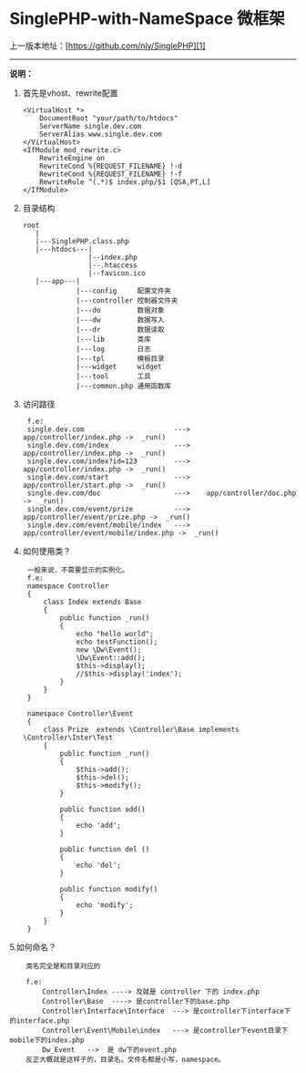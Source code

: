 SinglePHP-with-NameSpace 微框架
========================

上一版本地址：[https://github.com/nly/SinglePHP][1]



  [1]: https://github.com/nly/SinglePHP
---
**说明：**

 1. 首先是vhost、rewrite配置 

		<VirtualHost *>
			DocumentRoot "your/path/to/htdocs"
			ServerName single.dev.com
			ServerAlias www.single.dev.com
	    </VirtualHost>
	    <IfModule mod_rewrite.c>
	    	RewriteEngine on
	    	RewriteCond %{REQUEST_FILENAME} !-d
	    	RewriteCond %{REQUEST_FILENAME} !-f
	    	RewriteRule ^(.*)$ index.php/$1 [QSA,PT,L]
	    </IfModule>

 2. 目录结构
 
		root
		   |
		   |---SinglePHP.class.php
		   |---htdocs---|
		                |--index.php
		                |--.htaccess
		                |--favicon.ico
		   |---app---|
		             |---config     配置文件夹
		             |---controller 控制器文件夹
		             |---do         数据对象
		             |---dw         数据写入
		             |---dr         数据读取
		             |---lib        类库
		             |---log        日志
		             |---tpl        模板目录
		             |---widget     widget
		             |---tool       工具
		             |---common.php 通用函数库

3. 访问路径

		f.e:
		single.dev.com                      --->    app/controller/index.php ->  _run()
		single.dev.com/index                --->    app/controller/index.php ->  _run()
		single.dev.com/index?id=123         --->    app/controller/index.php ->  _run() 
		single.dev.com/start                --->    app/controller/start.php ->  _run()
		single.dev.com/doc                  --->    app/controller/doc.php   ->  _run()
		single.dev.com/event/prize          --->    app/controller/event/prize.php ->  _run()
		single.dev.com/event/mobile/index   --->    app/controller/event/mobile/index.php ->  _run()
        
4. 如何使用类？

		一般来说，不需要显示的实例化。
		f.e:
		namespace Controller
        {
            class Index extends Base
            {
                public function _run()
                {
                    echo "hello world";
                    echo testFunction();
                    new \Dw\Event();
                    \Dw\Event::add();
                    $this->display();
                    //$this->display('index');
                }
            }
        }
		
		namespace Controller\Event
        {
            class Prize  extends \Controller\Base implements \Controller\Inter\Test
            {
                public function _run()
                {
                    $this->add();
                    $this->del();
                    $this->modify();
                }

                public function add()
                {
                    echo 'add';
                }

                public function del ()
                {
                    echo 'del';
                }

                public function modify()
                {
                    echo 'modify';
                }
            }
        }
        
5.如何命名？

		类名完全是和目录对应的
		
		f.e:
			Controller\Index ----> 及就是 controller 下的 index.php
			Controller\Base  ----> 是controller下的base.php
			Controller\Interface\Interface  ---> 是controller下interface下的interface.php
			Controller\Event\Mobile\index   ---> 是controller下event目录下mobile下的index.php
			Dw_Event   -->  是 dw下的event.php
		反正大概就是这样子的，目录名，文件名都是小写，namespace。

